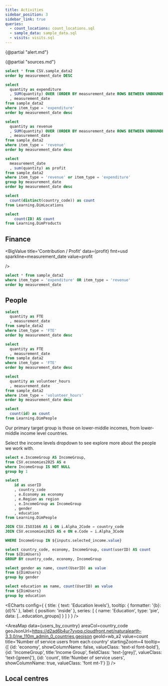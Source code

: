 ```yaml
---
title: Activities
sidebar_position: 3
sidebar_link: true
queries:
  - count_locations: count_locations.sql
  - sample_data: sample_data.sql
  - visits: visits.sql
---
```

{@partial "alert.md"}

{@partial "sources.md"}

```sql sample_data2
select * from CSV.sample_data2
order by measurement_date DESC
```

```sql expenditure
select
  quantity as expenditure
  , SUM(quantity) OVER (ORDER BY measurement_date ROWS BETWEEN UNBOUNDED PRECEDING AND CURRENT ROW) AS running_total_expenditure
  , measurement_date
from sample_data2
where item_type = 'expenditure'
order by measurement_date desc
```

```sql revenue
select
  quantity as revenue
  , SUM(quantity) OVER (ORDER BY measurement_date ROWS BETWEEN UNBOUNDED PRECEDING AND CURRENT ROW) AS running_total_revenue
  , measurement_date
from sample_data2
where item_type = 'revenue'
order by measurement_date desc
```

```sql profit
select
  measurement_date
  , sum(quantity) as profit
from sample_data2
where item_type = 'revenue' or item_type = 'expenditure'
group by measurement_date
order by measurement_date desc
```

```sql count_location_countries
select
  count(distinct(country_code)) as count
from Learning.DimLocations

```

```sql count_products
select
    count(ID) AS count
from Learning.DimProducts
```

## Finance

<Grid cols=3>

  <BigValue
  title='Total Expenditure'
  data={expenditure} 
  fmt=usd
  sparkline = measurement_date
  value=running_total_expenditure
/>

  <BigValue
  title='Total revenue'
  data={revenue} 
  fmt=usd
  sparkline=measurement_date
  value=running_total_revenue
/>

  <BigValue
  title='Contribution / Profit'
  data={profit} 
  fmt=usd
  sparkline=measurement_date
  value=profit
  
/>

</Grid>

```sql exp_rev
select * from sample_data2
where item_type = 'expenditure' OR item_type = 'revenue'
order by measurement_date
```

<BarChart 
    data={exp_rev}
    title='Expenditure vs Revenue by month'
    x=measurement_date
    y=quantity
    yFmt=usd0
    series=item_type
    type=grouped
/>



## People

```sql staffCount
select
  quantity as FTE
  , measurement_date
from sample_data2
where item_type = 'FTE'
order by measurement_date desc
```

```sql staffCount
select
  quantity as FTE
  , measurement_date
from sample_data2
where item_type = 'FTE'
order by measurement_date desc
```

```sql volunteerHours
select
  quantity as volunteer_hours
  , measurement_date
from sample_data2
where item_type = 'volunteer_hours'
order by measurement_date desc
```

```sql people_count
select
  count(id) as count
from Learning.DimPeople
```

<Grid cols=3>
 <BigValue
  title='Current number of FTE staff'
  data={staffCount} 
  sparkline=measurement_date
  value=FTE
/>

 <BigValue
  title='Last month volunteer hours'
  data={volunteerHours} 
  sparkline=measurement_date
  fmt=num0
  value=volunteer_hours
/>
 <BigValue
  title='Number of people engaged with'
  data={people_count} 
  fmt=num0
  value=count
/>

</Grid>

Our primary target group is those on lower-middle incomes, from lower-middle income level countries.

Select the income levels dropdown to see explore more about the people we work with.

```sql unique_Incomes
select e.IncomeGroup AS IncomeGroup,
from CSV.economies2025 AS e
where IncomeGroup IS NOT NULL
group by 1
```

<Dropdown
    name=selected_income
    data={unique_Incomes}
    value=IncomeGroup
    multiple=true
    selectAllByDefault=true
/>

```sql DimUsers
select
    id as userID
    , country_code
    , e.Economy as economy
    , e.Region as region
    , e.IncomeGroup as IncomeGroup
    , gender
    , education
from Learning.DimPeople

JOIN CSV.ISO3166 AS i ON i.Alpha_2Code = country_code
JOIN CSV.economies2025 AS e ON e.Code = i.Alpha_3Code

WHERE IncomeGroup IN ${inputs.selected_income.value}

```

```sql users_by_country
select country_code, economy, IncomeGroup, count(userID) AS count
from ${DimUsers}
GROUP BY country_code, economy, IncomeGroup

```


```sql gender_groups
select gender as name, count(UserID) as value
from ${DimUsers}
group by gender
```

```sql education_groups
select education as name, count(UserID) as value
from ${DimUsers}
group by education
```

<Grid cols=2>
<ECharts config={
    {
        title: {
            text: 'Gender'
        },
        tooltip: {
            formatter: '{b}: {d}%'
        },
        label: {
          position: 'inside'
        },
        series: [
        {
          name: 'Gender',
          type: 'pie',
          data: [...gender_groups]
        }
      ]
      }
    }
/>

<ECharts config={
    {
        title: {
            text: 'Education levels'},
        tooltip: {
            formatter: '{b}: {d}%'
        },
        label: {
          position: 'inside'
        },
        series: [
        {
          name: 'Education',
          type: 'pie',
          data: [...education_groups]
        }
      ]
      }
    }
/>

</Grid>



<AreaMap 
    data={users_by_country} 
    areaCol=country_code
    geoJsonUrl=https://d2ad6b4ur7yvpq.cloudfront.net/naturalearth-3.3.0/ne_110m_admin_0_countries.geojson
    geoId=wb_a2
    value=count
    title='Number of service users from each country'
    startingZoom=4
    tooltip={[
    {id: 'economy', showColumnName: false, valueClass: 'text-xl font-bold'},
    {id: 'IncomeGroup', title:'Income Group', fieldClass: 'text-[grey]', valueClass: 'text-[green]'},
    {id: 'count', title:'Number of service users', showColumnName: true, valueClass: 'font mt-1'}
    ]}
/>

 

## Local centres
<Grid cols=2>
<BigValue
  title='Number of locations'
  data={count_locations} 
  value=count
/>

 <BigValue
  title='Number of countries'
  data={count_location_countries} 
  value=count
/>

  </Grid>
